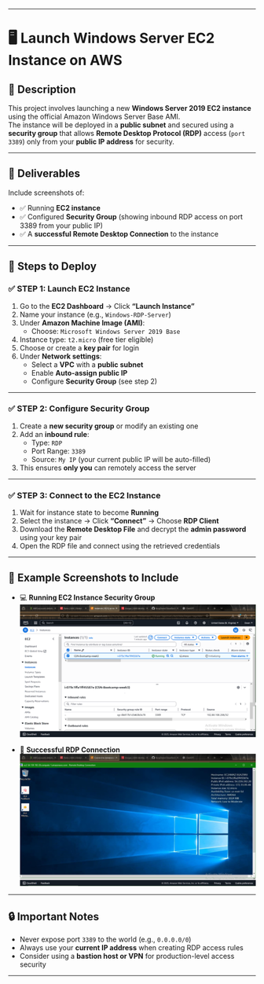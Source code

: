 
---

# 🖥️ Launch Windows Server EC2 Instance on AWS

## 📝 Description

This project involves launching a new **Windows Server 2019 EC2 instance** using the official Amazon Windows Server Base AMI.  
The instance will be deployed in a **public subnet** and secured using a **security group** that allows **Remote Desktop Protocol (RDP)** access (`port 3389`) only from your **public IP address** for security.

---

## 🎯 Deliverables

Include screenshots of:

- ✅ Running **EC2 instance**
- ✅ Configured **Security Group** (showing inbound RDP access on port 3389 from your public IP)
- ✅ A **successful Remote Desktop Connection** to the instance

---

## 🚀 Steps to Deploy

### ✅ STEP 1: Launch EC2 Instance

1. Go to the **EC2 Dashboard** → Click **“Launch Instance”**
2. Name your instance (e.g., `Windows-RDP-Server`)
3. Under **Amazon Machine Image (AMI)**:
   - Choose: `Microsoft Windows Server 2019 Base`
4. Instance type: `t2.micro` (free tier eligible)
5. Choose or create a **key pair** for login
6. Under **Network settings**:
   - Select a **VPC** with a **public subnet**
   - Enable **Auto-assign public IP**
   - Configure **Security Group** (see step 2)

---

### ✅ STEP 2: Configure Security Group

1. Create a **new security group** or modify an existing one
2. Add an **inbound rule**:
   - Type: `RDP`
   - Port Range: `3389`
   - Source: `My IP` (your current public IP will be auto-filled)
3. This ensures **only you** can remotely access the server

---

### ✅ STEP 3: Connect to the EC2 Instance

1. Wait for instance state to become **Running**
2. Select the instance → Click **“Connect”** → Choose **RDP Client**
3. Download the **Remote Desktop File** and decrypt the **admin password** using your key pair
4. Open the RDP file and connect using the retrieved credentials

---

## 📸 Example Screenshots to Include

- 💻 **Running EC2 Instance Security Group**   
  ![EC2 Running](windows%20server%20ec2.png)

- 🔌 **Successful RDP Connection**   
  ![RDP Success](successful%20RDP.png)

---

## 🔒 Important Notes

- Never expose port `3389` to the world (e.g., `0.0.0.0/0`)
- Always use your **current IP address** when creating RDP access rules
- Consider using a **bastion host or VPN** for production-level access security

---
